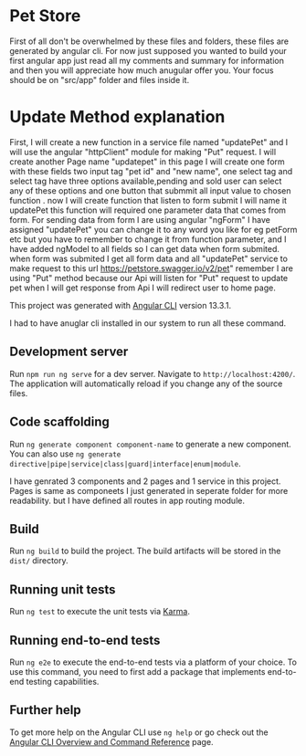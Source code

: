 # Pet Store

First of all don't be overwhelmed by these files and folders, these files are generated by angular cli. For now just supposed you wanted to build your first angular app just read all my comments and summary for information and then you will appreciate how much anugular offer you. Your focus should be on "src/app" folder and files inside it.


# Update Method explanation

First, I will create a new function in a service file named "updatePet" and I will use the angular "httpClient" module for making "Put" request. I will create another Page name "updatepet" in this page I will create one form with these fields two input tag "pet id" and "new name", one select tag and select tag have three options available,pending and sold user can select any of these options and one button that submmit all input value to chosen function . now I will create function that listen to form submit I will name it updatePet this function will required one parameter data that comes from form. For sending data from form I are using angular "ngForm" I have assigned "updatePet" you can change it to any word you like for eg petForm etc but you have to remember to change it from function parameter, and I have added ngModel to all fields so I can get data when form submited. when form was submited I get all form data and all "updatePet" service to make request to this url https://petstore.swagger.io/v2/pet" remember I are using "Put" method because our Api will listen for "Put" request to update pet when I will get response from Api I will redirect user to home page.

This project was generated with [Angular CLI](https://github.com/angular/angular-cli) version 13.3.1.

I had to have anuglar cli installed in our system to run all these command.

## Development server

Run `npm run ng serve` for a dev server. Navigate to `http://localhost:4200/`. The application will automatically reload if you change any of the source files.

## Code scaffolding

Run `ng generate component component-name` to generate a new component. You can also use `ng generate directive|pipe|service|class|guard|interface|enum|module`.

I have genrated 3 components and 2 pages and 1 service in this project. Pages is same as componeets I just generated in seperate folder for more readability. but I have defined all routes in app routing module.

## Build

Run `ng build` to build the project. The build artifacts will be stored in the `dist/` directory.

## Running unit tests

Run `ng test` to execute the unit tests via [Karma](https://karma-runner.github.io).

## Running end-to-end tests

Run `ng e2e` to execute the end-to-end tests via a platform of your choice. To use this command, you need to first add a package that implements end-to-end testing capabilities.

## Further help

To get more help on the Angular CLI use `ng help` or go check out the [Angular CLI Overview and Command Reference](https://angular.io/cli) page.
